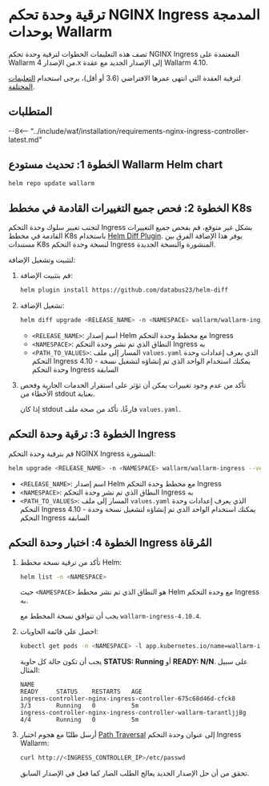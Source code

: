[nginx-process-time-limit-docs]: ../admin-en/configure-parameters-en.md#wallarm_process_time_limit
[nginx-process-time-limit-block-docs]: ../admin-en/configure-parameters-en.md#wallarm_process_time_limit_block
[overlimit-res-rule-docs]: ../user-guides/rules/configure-overlimit-res-detection.md
[graylist-docs]: ../user-guides/ip-lists/overview.md
[ip-list-docs]: ../user-guides/ip-lists/overview.md
[waf-mode-instr]: ../admin-en/configure-wallarm-mode.md

# ترقية وحدة تحكم NGINX Ingress المدمجة بوحدات Wallarm

تصف هذه التعليمات الخطوات لترقية وحدة تحكم NGINX Ingress المعتمدة على Wallarm من الإصدار 4.x إلى الإصدار الجديد مع عقدة Wallarm 4.10.

لترقية العقدة التي انتهى عمرها الافتراضي (3.6 أو أقل)، يرجى استخدام [التعليمات المختلفة](older-versions/ingress-controller.md).

## المتطلبات

--8<-- "../include/waf/installation/requirements-nginx-ingress-controller-latest.md"

## الخطوة 1: تحديث مستودع Wallarm Helm chart

```bash
helm repo update wallarm
```

## الخطوة 2: فحص جميع التغييرات القادمة في مخطط K8s

لتجنب تغيير سلوك وحدة التحكم Ingress بشكل غير متوقع، قم بفحص جميع التغييرات القادمة في مخطط K8s باستخدام [Helm Diff Plugin](https://github.com/databus23/helm-diff). يوفر هذا الإضافة الفرق بين مستندات K8s لنسخة وحدة التحكم Ingress المنشورة والنسخة الجديدة.

لتثبيت وتشغيل الإضافة:

1. قم بتثبيت الإضافة:

    ```bash
    helm plugin install https://github.com/databus23/helm-diff
    ```
2. تشغيل الإضافة:

    ```bash
    helm diff upgrade <RELEASE_NAME> -n <NAMESPACE> wallarm/wallarm-ingress --version 4.10.4 -f <PATH_TO_VALUES>
    ```

    * `<RELEASE_NAME>`: اسم إصدار Helm مع مخطط وحدة التحكم Ingress
    * `<NAMESPACE>`: النطاق الذي تم نشر وحدة التحكم Ingress به
    * `<PATH_TO_VALUES>`: المسار إلى ملف `values.yaml` الذي يعرف إعدادات وحدة التحكم Ingress 4.10 - يمكنك استخدام الواحد الذي تم إنشاؤه لتشغيل نسخة وحدة التحكم Ingress السابقة
3. تأكد من عدم وجود تغييرات يمكن أن تؤثر على استقرار الخدمات الجارية وفحص الأخطاء من stdout بعناية.

    إذا كان stdout فارغًا، تأكد من صحة ملف `values.yaml`.

## الخطوة 3: ترقية وحدة التحكم Ingress

قم بترقية وحدة التحكم NGINX Ingress المنشورة:

``` bash
helm upgrade <RELEASE_NAME> -n <NAMESPACE> wallarm/wallarm-ingress --version 4.10.4 -f <PATH_TO_VALUES>
```

* `<RELEASE_NAME>`: اسم إصدار Helm مع مخطط وحدة التحكم Ingress
* `<NAMESPACE>`: النطاق الذي تم نشر وحدة التحكم Ingress به
* `<PATH_TO_VALUES>`: المسار إلى ملف `values.yaml` الذي يعرف إعدادات وحدة التحكم Ingress 4.10 - يمكنك استخدام الواحد الذي تم إنشاؤه لتشغيل نسخة وحدة التحكم Ingress السابقة

## الخطوة 4: اختبار وحدة التحكم Ingress المُرقاة

1. تأكد من ترقية نسخة مخطط Helm:

    ```bash
    helm list -n <NAMESPACE>
    ```

    حيث `<NAMESPACE>` هو النطاق الذي تم نشر مخطط Helm مع وحدة التحكم Ingress به.

    يجب أن تتوافق نسخة المخطط مع `wallarm-ingress-4.10.4`.
1. احصل على قائمة الحاويات:

    ``` bash
    kubectl get pods -n <NAMESPACE> -l app.kubernetes.io/name=wallarm-ingress
    ```

    يجب أن تكون حالة كل حاوية **STATUS: Running** أو **READY: N/N**. على سبيل المثال:

    ```
    NAME                                                              READY     STATUS    RESTARTS   AGE
    ingress-controller-nginx-ingress-controller-675c68d46d-cfck8      3/3       Running   0          5m
    ingress-controller-nginx-ingress-controller-wallarm-tarantljj8g   4/4       Running   0          5m
    ```

1. أرسل طلبًا مع هجوم اختبار [Path Traversal](../attacks-vulns-list.md#path-traversal) إلى عنوان وحدة التحكم Ingress Wallarm:

    ```bash
    curl http://<INGRESS_CONTROLLER_IP>/etc/passwd
    ```

    تحقق من أن حل الإصدار الجديد يعالج الطلب الضار كما فعل في الإصدار السابق.